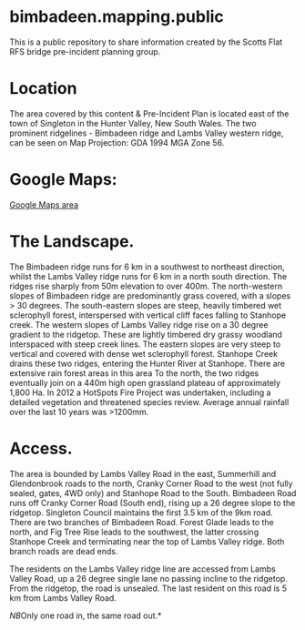# bimbadeen.mapping.public
This is a public repository to share information created by the Scotts Flat RFS bridge pre-incident planning group.

# Location
The area covered by this content & Pre-Incident Plan is located east of the town of Singleton in the Hunter Valley, New South Wales. The two prominent ridgelines - Bimbadeen ridge and Lambs Valley western ridge, can be seen on Map Projection: GDA 1994 MGA Zone 56.

# Google Maps:
[Google Maps area](https://goo.gl/maps/7CzwKVFC2tSAuvxo6)

# The Landscape.
The Bimbadeen ridge runs for 6 km in a southwest to northeast direction, whilst the Lambs Valley ridge runs for 6 km in a north south direction. The ridges rise sharply from 50m elevation to over 400m. 
The north-western slopes of Bimbadeen ridge are predominantly grass covered, with a slopes > 30 degrees. The south-eastern slopes are steep, heavily timbered wet sclerophyll forest, interspersed with vertical cliff faces falling to Stanhope creek.
The western slopes of Lambs Valley ridge rise on a 30 degree gradient to the ridgetop. These are lightly timbered dry grassy woodland interspaced with steep creek lines. The eastern slopes are very steep to vertical and covered with dense wet sclerophyll forest. 
Stanhope Creek drains these two ridges, entering the Hunter River at Stanhope. There are extensive rain forest areas in this area
To the north, the two ridges eventually join on a 440m high open grassland plateau of approximately 1,800 Ha.
In 2012 a HotSpots Fire Project was undertaken, including a detailed vegetation and threatened species review. Average annual rainfall over the last 10 years was >1200mm. 

# Access. 
The area is bounded by Lambs Valley Road in the east,
Summerhill and Glendonbrook roads to the north, Cranky Corner Road to the west (not fully sealed, gates, 4WD only) and Stanhope Road to the South.
Bimbadeen Road runs off Cranky Corner Road (South end), rising up a 26 degree slope to the ridgetop. Singleton Council maintains the first 3.5 km of the 9km road. There are two branches of Bimbadeen Road. Forest Glade leads to the north, and Fig Tree Rise leads to the southwest, the latter crossing Stanhope Creek and terminating near the top of Lambs Valley ridge. Both branch roads are dead ends. 

The residents on the Lambs Valley ridge line are accessed from Lambs Valley Road, up a 26 degree single lane no passing incline to the ridgetop. From the ridgetop, the road is unsealed. The last resident on this road is 5 km from Lambs Valley Road.

*NB*Only one road in, the same road out.* 

